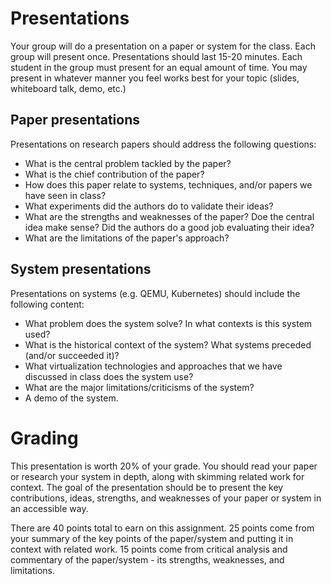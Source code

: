 # Presentations

Your group will do a presentation on a paper or system for the class. Each group will present once. Presentations should last 15-20 minutes. Each student in the group must present for an equal amount of time. You may present in whatever manner you feel works best for your topic (slides, whiteboard talk, demo, etc.)

## Paper presentations
Presentations on research papers should address the following questions:
- What is the central problem tackled by the paper? 
- What is the chief contribution of the paper?
- How does this paper relate to systems, techniques, and/or papers we have seen in class?
- What experiments did the authors do to validate their ideas? 
- What are the strengths and weaknesses of the paper? Doe the central idea make sense? Did the authors do a good job evaluating their idea?
- What are the limitations of the paper's approach?

## System presentations
Presentations on systems (e.g. QEMU, Kubernetes) should include the following content:
- What problem does the system solve? In what contexts is this system used?
- What is the historical context of the system? What systems preceded (and/or succeeded it)? 
- What virtualization technologies and approaches that we have discussed in class does the system use? 
- What are the major limitations/criticisms of the system? 
- A demo of the system.

# Grading

This presentation is worth 20% of your grade. You should read your paper or research your system in depth, along with skimming related work for context. The goal of the presentation should be to present the key contributions, ideas, strengths, and weaknesses of your paper or system in an accessible way.

There are 40 points total to earn on this assignment. 25 points come from your summary of the key points of the paper/system and putting it in context with related work. 15 points come from critical analysis and commentary of the paper/system - its strengths, weaknesses, and limitations. 
